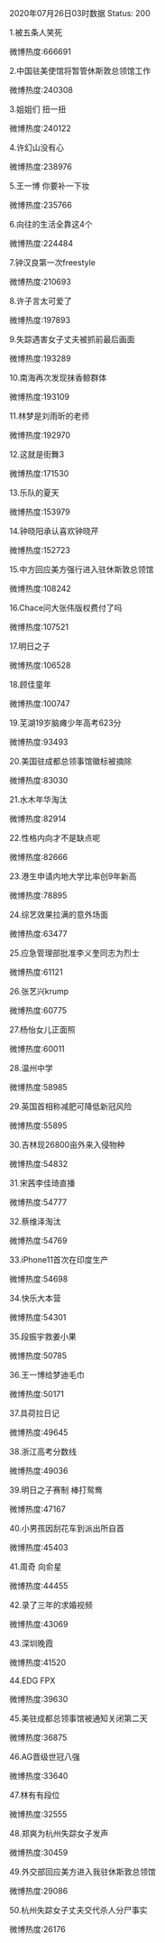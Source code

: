 2020年07月26日03时数据
Status: 200

1.被五条人笑死

微博热度:666691

2.中国驻美使馆将暂管休斯敦总领馆工作

微博热度:240308

3.姐姐们 扭一扭

微博热度:240122

4.许幻山没有心

微博热度:238976

5.王一博 你要补一下妆

微博热度:235766

6.向往的生活全靠这4个

微博热度:224484

7.钟汉良第一次freestyle

微博热度:210693

8.许子言太可爱了

微博热度:197893

9.失踪遇害女子丈夫被抓前最后画面

微博热度:193289

10.南海再次发现抹香鲸群体

微博热度:193109

11.林梦是刘雨昕的老师

微博热度:192970

12.这就是街舞3

微博热度:171530

13.乐队的夏天

微博热度:153979

14.钟晓阳承认喜欢钟晓芹

微博热度:152723

15.中方回应美方强行进入驻休斯敦总领馆

微博热度:108242

16.Chace问大张伟版权费付了吗

微博热度:107521

17.明日之子

微博热度:106528

18.顾佳童年

微博热度:100747

19.芜湖19岁脑瘫少年高考623分

微博热度:93493

20.美国驻成都总领事馆徽标被摘除

微博热度:83030

21.水木年华淘汰

微博热度:82914

22.性格内向才不是缺点呢

微博热度:82666

23.港生申请内地大学比率创9年新高

微博热度:78895

24.综艺效果拉满的意外场面

微博热度:63477

25.应急管理部批准李义奎同志为烈士

微博热度:61121

26.张艺兴krump

微博热度:60775

27.杨怡女儿正面照

微博热度:60011

28.温州中学

微博热度:58985

29.英国首相称减肥可降低新冠风险

微博热度:55895

30.吉林现26800亩外来入侵物种

微博热度:54832

31.宋茜李佳琦直播

微博热度:54777

32.蔡维泽淘汰

微博热度:54769

33.iPhone11首次在印度生产

微博热度:54698

34.快乐大本营

微博热度:54301

35.段振宇救姜小果

微博热度:50785

36.王一博给梦迪毛巾

微博热度:50171

37.具荷拉日记

微博热度:49645

38.浙江高考分数线

微博热度:49036

39.明日之子赛制 棒打鸳鸯

微博热度:47167

40.小男孩因刮花车到派出所自首

微博热度:45403

41.周奇 向俞星

微博热度:44455

42.录了三年的求婚视频

微博热度:43069

43.深圳晚霞

微博热度:41520

44.EDG FPX

微博热度:39630

45.美驻成都总领事馆被通知关闭第二天

微博热度:36875

46.AG晋级世冠八强

微博热度:33640

47.林有有段位

微博热度:32555

48.郑爽为杭州失踪女子发声

微博热度:30459

49.外交部回应美方进入我驻休斯敦总领馆

微博热度:29086

50.杭州失踪女子丈夫交代杀人分尸事实

微博热度:26176


